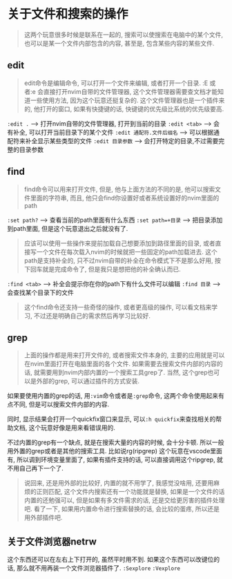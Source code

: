 # 关于文件和搜索的操作
> 这两个玩意很多时候是联系在一起的, 搜索可以使搜索在电脑中的某个文件, 也可以是某一个文件内部包含的内容, 甚至是, 包含某些内容的某些文件.

## edit
> edit命令是编辑命令, 可以打开一个文件来编辑, 或者打开一个目录.
> :E 或者:e 会直接打开nvim自带的文件管理器, 这个文件管理器需要查文档才能知道一些使用方法, 因为这个玩意还挺复杂的. 
> 这个文件管理器也是一个插件来的, 他打开的窗口, 如果有快捷键的话, 快键键的优先级比系统的优先级要高.

`:edit .` --> 打开nvim自带的文件管理器, 打开到当前的目录
`:edit <tab>` --> 会有补全, 可以打开当前目录下的某个文件
`:edit 通配符.文件后缀名` --> 可以根据通配符来补全显示某些类型的文件
`:edit 目录参数` --> 会打开特定的目录,不过需要完整的目录参数

## find
> find命令可以用来打开文件, 但是, 他与上面方法的不同的是, 他可以搜索文件里面的字符串, 而且, 他只会find你设置好或者系统设置好的nvim里面的path

`:set path?` --> 查看当前的path里面有什么东西
`:set path=+目录` --> 把目录添加到path里面, 但是这个玩意退出之后就没有了.
> 应该可以使用一些操作来提前加载自己想要添加到路径里面的目录, 或者直接写一个文件在每次载入nvim的时候就把一些固定的path加载进去.
> 这个path是支持补全的, 只不过nvim自带的补全在命令模式下不是那么好用, 按下回车就是完成命令了, 但是我只是想把他的补全确认而已.

`:find <tab>` --> 补全会提示你在你的path下有什么文件可以编辑
`:find 目录` --> 会查找某个目录下的文件
> 这个find命令还支持一些奇怪的操作, 或者更高级的操作, 可以看文档来学习, 不过还是明确自己的需求然后再学习比较好.

## grep
> 上面的操作都是用来打开文件的, 或者搜索文件本身的, 主要的应用就是可以在nvim里面打开在电脑里面的各个文件.
> 如果需要去搜索文件内部的内容的话, 就需要用到nvim内部内置的一个搜索工具grep了. 当然, 这个grep也可以是外部的grep, 可以通过插件的方式安装.

如果要使用内置的grep的话, 用`:vim`命令或者是`:grep`命令, 这两个命令使用起来有点不同, 但是可以搜索文件内部的内容.

同时, 显示结果会打开一个quickfix窗口来显示, 
可以`:h quickfix`来查找相关的帮助文档, 这个玩意好像是用来看错误用的.

不过内置的grep有一个缺点, 就是在搜索大量的内容的时候, 会十分卡顿. 所以一般用外置的grep或者是其他的搜索工具. 比如说rg(ripgrep) 这个玩意在vscode里面有, 所以调到环境变量里面了, 如果有插件支持的话, 可以直接调用这个ripgrep, 就不用自己再下一个了.

> 说回来, 还是用外部的比较好, 内置的就不用学了, 我感觉没啥用, 还要用麻烦的正则匹配, 这个文件内搜索还有一个功能就是替换, 如果是一个文件的话内置的还勉强可以, 但是如果有多文件需求的话, 还是交给更厉害的插件处理吧.
> 看了一下, 如果用内置命令进行搜索替换的话, 会比较的蛋疼, 所以还是用外部插件吧.

## 关于文件浏览器netrw
这个东西还可以在左右上下打开的, 虽然平时用不到.
如果这个东西可以改键位的话, 那么就不用再装一个文件浏览器插件了.
`:Sexplore` `:Vexplore`

